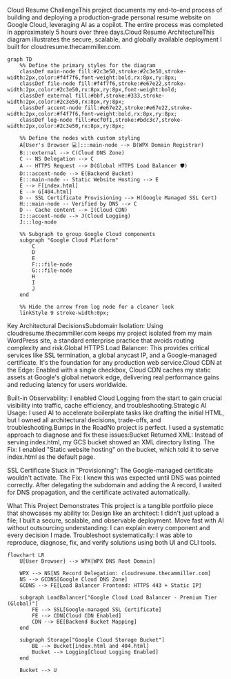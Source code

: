 Cloud Resume ChallengeThis project documents my end-to-end process of building and deploying a production-grade personal resume website on Google Cloud, leveraging AI as a copilot. The entire process was completed in approximately 5 hours over three days.Cloud Resume ArchitectureThis diagram illustrates the secure, scalable, and globally available deployment I built for cloudresume.thecammiller.com.

```mermaid
graph TD
    %% Define the primary styles for the diagram
    classDef main-node fill:#2c3e50,stroke:#2c3e50,stroke-width:2px,color:#f4f7f6,font-weight:bold,rx:8px,ry:8px;
    classDef file-node fill:#f4f7f6,stroke:#e67e22,stroke-width:2px,color:#2c3e50,rx:8px,ry:8px,font-weight:bold;
    classDef external fill:#bbf,stroke:#333,stroke-width:2px,color:#2c3e50,rx:8px,ry:8px;
    classDef accent-node fill:#e67e22,stroke:#e67e22,stroke-width:2px,color:#f4f7f6,font-weight:bold,rx:8px,ry:8px;
    classDef log-node fill:#ecf0f1,stroke:#bdc3c7,stroke-width:2px,color:#2c3e50,rx:8px,ry:8px;
    
    %% Define the nodes with custom styling
    A[User's Browser 💻]:::main-node --> B(WPX Domain Registrar)
    B:::external --> C(Cloud DNS Zone)
    C -- NS Delegation --> C
    A -- HTTPS Request --> D(Global HTTPS Load Balancer 🛡️)
    D:::accent-node --> E(Backend Bucket)
    E:::main-node -- Static Website Hosting --> E
    E --> F[index.html]
    E --> G[404.html]
    D -- SSL Certificate Provisioning --> H(Google Managed SSL Cert)
    H:::main-node -- Verified by DNS --> C
    D -- Cache content --> I(Cloud CDN)
    I:::accent-node --> J(Cloud Logging)
    J:::log-node

    %% Subgraph to group Google Cloud components
    subgraph "Google Cloud Platform"
        C
        D
        E
        F:::file-node
        G:::file-node
        H
        I
        J
    end

    %% Hide the arrow from log node for a cleaner look
    linkStyle 9 stroke-width:0px;

```
Key Architectural DecisionsSubdomain Isolation: 
Using cloudresume.thecammiller.com keeps my project isolated from my main WordPress site, a standard enterprise practice that avoids routing complexity and risk.Global HTTPS Load Balancer: This provides critical services like SSL termination, a global anycast IP, and a Google-managed certificate. It's the foundation for any production web service.Cloud CDN at the Edge: Enabled with a single checkbox, Cloud CDN caches my static assets at Google's global network edge, delivering real performance gains and reducing latency for users worldwide.

Built-in Observability: I enabled Cloud Logging from the start to gain crucial visibility into traffic, cache efficiency, and troubleshooting.Strategic AI Usage: I used AI to accelerate boilerplate tasks like drafting the initial HTML, but I owned all architectural decisions, trade-offs, and troubleshooting.Bumps in the RoadNo project is perfect. I used a systematic approach to diagnose and fix these issues:Bucket Returned XML: Instead of serving index.html, my GCS bucket showed an XML directory listing. The Fix: I enabled "Static website hosting" on the bucket, which told it to serve index.html as the default page.

SSL Certificate Stuck in "Provisioning": The Google-managed certificate wouldn't activate. The Fix: I knew this was expected until DNS was pointed correctly. After delegating the subdomain and adding the A record, I waited for DNS propagation, and the certificate activated automatically.

What This Project Demonstrates
This project is a tangible portfolio piece that showcases my ability to:
Design like an architect: I didn't just upload a file; I built a secure, scalable, and observable deployment.
Move fast with AI without outsourcing understanding: I can explain every component and every decision I made.
Troubleshoot systematically: I was able to reproduce, diagnose, fix, and verify solutions using both UI and CLI tools.

```mermaid
flowchart LR
    U[User Browser] --> WPX[WPX DNS Root Domain]

    WPX --> NS[NS Record Delegation: cloudresume.thecammiller.com]
    NS --> GCDNS[Google Cloud DNS Zone]
    GCDNS --> FE[Load Balancer Frontend: HTTPS 443 + Static IP]

    subgraph LoadBalancer["Google Cloud Load Balancer - Premium Tier (Global)"]
        FE --> SSL[Google-managed SSL Certificate]
        FE --> CDN[Cloud CDN Enabled]
        CDN --> BE[Backend Bucket Mapping]
    end

    subgraph Storage["Google Cloud Storage Bucket"]
        BE --> Bucket[index.html and 404.html]
        Bucket --> Logging[Cloud Logging Enabled]
    end

    Bucket --> U
```
